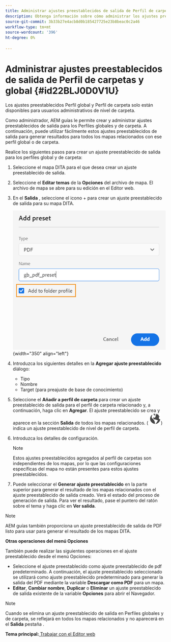 ```yaml
---
title: Administrar ajustes preestablecidos de salida de Perfil de carpetas y global
description: Obtenga información sobre cómo administrar los ajustes preestablecidos de salida de Perfil de carpetas y global
source-git-commit: 3b33b27e4acb8d0b185427725e23b8beac0c2a46
workflow-type: tm+mt
source-wordcount: '396'
ht-degree: 0%

---
```



# Administrar ajustes preestablecidos de salida de Perfil de carpetas y global {#id22BLJ0D0V1U}

Los ajustes preestablecidos Perfil global y Perfil de carpeta solo están disponibles para usuarios administrativos de nivel de carpeta.

Como administrador, AEM guías le permite crear y administrar ajustes preestablecidos de salida para los Perfiles globales y de carpeta. A continuación, puede utilizar fácilmente estos ajustes preestablecidos de salida para generar resultados para todos los mapas relacionados con ese perfil global o de carpeta.

Realice los siguientes pasos para crear un ajuste preestablecido de salida para los perfiles global y de carpeta:

1. Seleccione el mapa DITA para el que desea crear un ajuste preestablecido de salida.
1. Seleccione el **Editar temas** de la **Opciones** del archivo de mapa. El archivo de mapa se abre para su edición en el Editor web.
1. En el **Salida** , seleccione el icono + para crear un ajuste preestablecido de salida para su mapa DITA.

   ![](images/add-global-output-preset.png){width="350" align="left"}

1. Introduzca los siguientes detalles en la **Agregar ajuste preestablecido** diálogo:
   - Tipo
   - Nombre
   - Target \(para preajuste de base de conocimiento\)
1. Seleccione el **Añadir a perfil de carpeta** para crear un ajuste preestablecido de salida para el perfil de carpeta relacionado y, a continuación, haga clic en **Agregar**. El ajuste preestablecido se crea y aparece en la sección **Salida** de todos los mapas relacionados. \( ![](images/global-preset-icon.svg)\) indica un ajuste preestablecido de nivel de perfil de carpeta.
1. Introduzca los detalles de configuración.

   >[!NOTE]
   >
   > Estos ajustes preestablecidos agregados al perfil de carpetas son independientes de los mapas, por lo que las configuraciones específicas del mapa no están presentes para estos ajustes preestablecidos.

1. Puede seleccionar el **Generar ajuste preestablecido** en la parte superior para generar el resultado de los mapas relacionados con el ajuste preestablecido de salida creado. Verá el estado del proceso de generación de salida. Para ver el resultado, pase el puntero del ratón sobre el tema y haga clic en **Ver salida**.

>[!NOTE]
>
> AEM guías también proporciona un ajuste preestablecido de salida de PDF listo para usar para generar el resultado de los mapas DITA.

**Otras operaciones del menú Opciones**

También puede realizar las siguientes operaciones en el ajuste preestablecido desde el menú Opciones:

- Seleccione el ajuste preestablecido como ajuste preestablecido de pdf predeterminado. A continuación, el ajuste preestablecido seleccionado se utilizará como ajuste preestablecido predeterminado para generar la salida del PDF mediante la variable **Descargar como PDF** para un mapa.
- **Editar**, **Cambiar nombre**, **Duplicar** o **Eliminar** un ajuste preestablecido de salida existente de la variable **Opciones** para abrir el Navegador.

>[!NOTE]
>
> Cuando se elimina un ajuste preestablecido de salida en Perfiles globales y de carpeta, se reflejará en todos los mapas relacionados y no aparecerá en el **Salida** pestaña .

**Tema principal:**[ Trabajar con el Editor web](web-editor.md)

